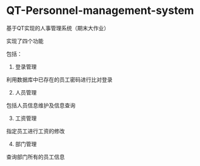 # QT-Personnel-management-system
基于QT实现的人事管理系统（期末大作业）



实现了四个功能

包括：

1. 登录管理

利用数据库中已存在的员工密码进行比对登录

2. 人员管理

包括人员信息维护及信息查询

3. 工资管理

指定员工进行工资的修改

4. 部门管理

查询部门所有的员工信息



















